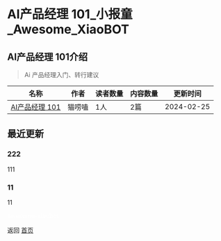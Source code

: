 # AI产品经理 101_小报童_Awesome_XiaoBOT

## AI产品经理 101介绍
> Ai 产品经理入门、转行建议  
  


|名称|作者|读者数量|内容数量|更新时间|
|---|---|---|---|---|
|[AI产品经理 101](https://xiaobot.net/p/aipm101?refer=9c3f1c95-a052-465a-9902-f6d75080262a)|猫唠嗑|1人|2篇|2024-02-25|

## 最近更新
### 222

111

### 11

11


<a href="https://github.com/Reno9527/awesome-xiaobot" style="color: white; text-decoration: none;">awesome-xiaobot</a>

返回 [首页](../README.md)
